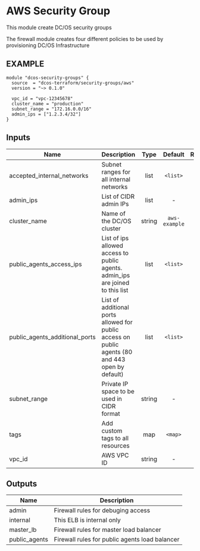 AWS Security Group
============
This module create DC/OS security groups

The firewall module creates four different policies to be used by provisioning DC/OS Infrastructure

EXAMPLE
-------
```hcl
module "dcos-security-groups" {
  source  = "dcos-terraform/security-groups/aws"
  version = "~> 0.1.0"

  vpc_id = "vpc-12345678"
  cluster_name = "production"
  subnet_range = "172.16.0.0/16"
  admin_ips = ["1.2.3.4/32"]
}
```


## Inputs

| Name | Description | Type | Default | Required |
|------|-------------|:----:|:-----:|:-----:|
| accepted_internal_networks | Subnet ranges for all internal networks | list | `<list>` | no |
| admin_ips | List of CIDR admin IPs | list | - | yes |
| cluster_name | Name of the DC/OS cluster | string | `aws-example` | no |
| public_agents_access_ips | List of ips allowed access to public agents. admin_ips are joined to this list | list | `<list>` | no |
| public_agents_additional_ports | List of additional ports allowed for public access on public agents (80 and 443 open by default) | list | `<list>` | no |
| subnet_range | Private IP space to be used in CIDR format | string | - | yes |
| tags | Add custom tags to all resources | map | `<map>` | no |
| vpc_id | AWS VPC ID | string | - | yes |

## Outputs

| Name | Description |
|------|-------------|
| admin | Firewall rules for debuging access |
| internal | This ELB is internal only |
| master_lb | Firewall rules for master load balancer |
| public_agents | Firewall rules for public agents load balancer |

